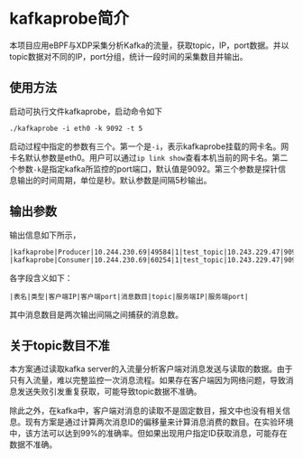# kafkaprobe简介

本项目应用eBPF与XDP采集分析Kafka的流量，获取topic，IP，port数据。并以topic数据对不同的IP，port分组，统计一段时间的采集数目并输出。

## 使用方法

启动可执行文件kafkaprobe，启动命令如下

```
./kafkaprobe -i eth0 -k 9092 -t 5

```
启动过程中指定的参数有三个。第一个是`-i`，表示kafkaprobe挂载的网卡名。网卡名默认参数是eth0。用户可以通过`ip link show`查看本机当前的网卡名。第二个参数`-k`是指定kafka所监控的port端口，默认值是9092。第三个参数是探针信息输出的时间周期，单位是秒。默认参数是间隔5秒输出。

## 输出参数

输出信息如下所示，
```
|kafkaprobe|Producer|10.244.230.69|49584|1|test_topic|10.243.229.47|9092|
|kafkaprobe|Consumer|10.244.230.69|60254|1|test_topic|10.243.229.47|9092|
```

各字段含义如下：

```
|表名|类型|客户端IP|客户端port|消息数目|topic|服务端IP|服务端port|
```

其中消息数目是两次输出间隔之间捕获的消息数。

## 关于topic数目不准

本方案通过读取kafka server的入流量分析客户端对消息发送与读取的数据。由于只有入流量，难以完整监控一次消息流程。如果存在客户端因为网络问题，导致消息发送失败引发重复获取，可能导致topic数据不准确。

除此之外，在kafka中，客户端对消息的读取不是固定数目，报文中也没有相关信息。现有方案是通过计算两次消息ID的偏移量来计算消息消费的数目。在实验环境中，该方法可以达到99%的准确率。但如果出现用户指定ID获取消息，可能存在数据不准确。


